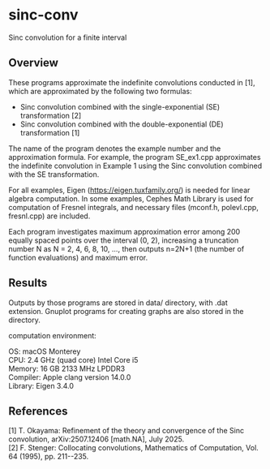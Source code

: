 # sinc-conv
Sinc convolution for a finite interval

## Overview
These programs approximate the indefinite convolutions conducted in [1],
which are approximated by the following two formulas:

* Sinc convolution combined with the single-exponential (SE) transformation [2]
* Sinc convolution combined with the double-exponential (DE) transformation [1]

The name of the program denotes the example number and the approximation
formula. For example, the program SE_ex1.cpp approximates the indefinite
convolution in Example 1 using the Sinc convolution combined with the SE
transformation.

For all examples, Eigen (https://eigen.tuxfamily.org/) is needed for
linear algebra computation. In some examples, Cephes Math Library is
used for computation of Fresnel integrals, and necessary files (mconf.h,
polevl.cpp, fresnl.cpp) are included.

Each program investigates maximum approximation error among 200 equally
spaced points over the interval (0, 2), increasing a truncation number N
as N = 2, 4, 6, 8, 10, ..., then outputs n=2N+1 (the number of function
evaluations) and maximum error.

## Results
Outputs by those programs are stored in data/ directory, with .dat extension.
Gnuplot programs for creating graphs are also stored in the directory.

computation environment:

OS: macOS Monterey  
CPU: 2.4 GHz (quad core) Intel Core i5  
Memory: 16 GB 2133 MHz LPDDR3  
Compiler: Apple clang version 14.0.0  
Library: Eigen 3.4.0

## References
[1] T. Okayama:
 Refinement of the theory and convergence of the Sinc convolution,
 arXiv:2507.12406 [math.NA], July 2025.  
[2] F. Stenger:
 Collocating convolutions, Mathematics of Computation, Vol. 64 (1995),
 pp. 211--235.
